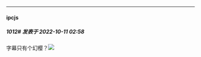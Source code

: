 

*****

####  ipcjs  
##### 1012#       发表于 2022-10-11 02:58

字幕只有个幻樱？<img src="https://static.saraba1st.com/image/smiley/face2017/130.png" referrerpolicy="no-referrer">

